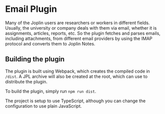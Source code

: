 # Email Plugin

Many of the Joplin users are researchers or workers in different fields. Usually, the university or company deals with them via email, whether it is assignments, articles, reports, etc. So the plugin fetches and parses emails, including attachments, from different email providers by using the IMAP protocol and converts them to Joplin Notes.

## Building the plugin

The plugin is built using Webpack, which creates the compiled code in `/dist`. A JPL archive will also be created at the root, which can use to distribute the plugin.

To build the plugin, simply run `npm run dist`.

The project is setup to use TypeScript, although you can change the configuration to use plain JavaScript.
